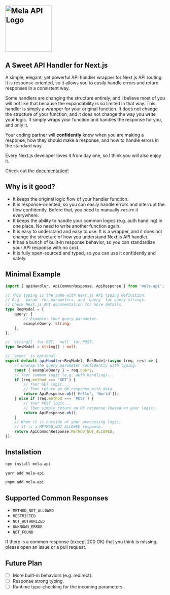 <h1><sub>
<a href="https://mela.lingxi.li/">
<picture>
  <source media="(prefers-color-scheme: dark)" srcset="https://imagedelivery.net/Dr98IMl5gQ9tPkFM5JRcng/e996f5f0-8918-45b4-a96d-da375a95bd00/HD">
  <img alt="Mela API Logo" width="146" src="https://imagedelivery.net/Dr98IMl5gQ9tPkFM5JRcng/31f6a568-f1e3-4733-b922-ae16b2f40f00/HD">
</picture>
</a>
</sub></h1>

## A Sweet API Handler for Next.js

A simple, elegant, yet powerful API handler wrapper for Next.js API routing. It is response-oriented, so it allows you to easily handle errors and return responses in a consistent way.

Some handlers are changing the structure entirely, and I believe most of you will not like that because the expandability is so limited in that way. This handler is simply a wrapper for your original function. It does not change the structure of your function, and it does not change the way you write your logic. It simply wraps your function and handles the response for you, and only it.

Your coding partner will **confidently** know when you are making a response, how they should make a response, and how to handle errors in the standard way.

Every Next.js developer loves it from day one, so I think you will also enjoy it.

Check out the [documentation](https://mela.lingxi.li)!

## Why is it good?

- It keeps the original logic flow of your handler function.
- It is response-oriented, so you can easily handle errors and interrupt the flow confidently. Before that, you need to manually `return` it everywhere.
- It keeps the ability to handle your common logics (e.g. auth handling) in one place. No need to write another function again.
- It is easy to understand and easy to use. It is a wrapper, and it does not change the structure of how you understand Next.js API handler.
- It has a bunch of built-in response behavior, so you can standardize your API response with no cost.
- It is fully open-sourced and typed, so you can use it confidently and safely.

## Minimal Example

```typescript
import { apiHandler, ApiCommonResponse, ApiResponse } from 'mela-api';

// This typing is the same with Next.js API typing definition.
// E.g. `param` for parameters, and `query` for query strings.
// Check Next.js API documentation for more details.
type ReqModel = {
    query: {
        // Example: Your query parameter.
        exampleQuery: string;
    },
};

// `string[]` for GET, `null` for POST.
type ResModel = string[] | null;

// `async` is optional.
export default apiHandler<ReqModel, ResModel>(async (req, res) => {
    // Unwrap the query parameter confidently with typing.
    const { exampleQuery } = req.query;
    // Your common logic (e.g. auth handling)...
    if (req.method === 'GET') {
        // Your GET logic...
        // Then return an OK response with data.
        return ApiResponse.ok(['Hello', 'World']);
    } else if (req.method === 'POST') {
        // Your POST logic...
        // Then simply return an OK response (based on your logic).
        return ApiResponse.ok();
    }
    // When it is outside of your processing logic,
    // it is a METHOD_NOT_ALLOWED response.
    return ApiCommonResponse.METHOD_NOT_ALLOWED;
});
```

## Installation

```bash
npm install mela-api
```

```bash
yarn add mela-api
```

```bash
pnpm add mela-api
```

## Supported Common Responses

- `METHOD_NOT_ALLOWED`
- `RESTRICTED`
- `NOT_AUTHORIZED`
- `UNKNOWN_ERROR`
- `NOT_FOUND`

If there is a common response (except 200 OK) that you think is missing, please open an issue or a pull request.

## Future Plan

- [ ] More built-in behaviors (e.g. redirect).
- [ ] Response strong typing.
- [ ] Runtime type-checking for the incoming parameters.
